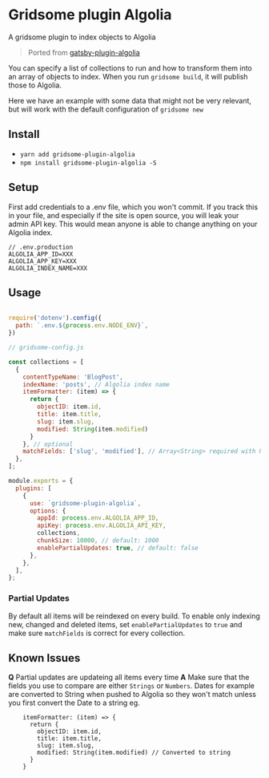 # Gridsome plugin Algolia
A gridsome plugin to index objects to Algolia

> Ported from [gatsby-plugin-algolia](https://github.com/algolia/gatsby-plugin-algolia)

You can specify a list of collections to run and how to transform them into an array of objects to index. When you run `gridsome build`, it will publish those to Algolia.

Here we have an example with some data that might not be very relevant, but will work with the default configuration of `gridsome new`


## Install
* `yarn add gridsome-plugin-algolia`
* `npm install gridsome-plugin-algolia -S`


## Setup

First add credentials to a .env file, which you won't commit. If you track this in your file, and especially if the site is open source, you will leak your admin API key. This would mean anyone is able to change anything on your Algolia index.

```env
// .env.production
ALGOLIA_APP_ID=XXX
ALGOLIA_APP_KEY=XXX
ALGOLIA_INDEX_NAME=XXX
```

## Usage

```javascript:title=gridsome-config.js

require('dotenv').config({
  path: `.env.${process.env.NODE_ENV}`,
})

// gridsome-config.js

const collections = [
  {
    contentTypeName: 'BlogPost',
    indexName: 'posts', // Algolia index name
    itemFormatter: (item) => {
      return {
        objectID: item.id,
        title: item.title,
        slug: item.slug,
        modified: String(item.modified)
      }
    }, // optional
    matchFields: ['slug', 'modified'], // Array<String> required with PartialUpdates
  },
];

module.exports = {
  plugins: [
    {
      use: `gridsome-plugin-algolia`,
      options: {
        appId: process.env.ALGOLIA_APP_ID,
        apiKey: process.env.ALGOLIA_API_KEY,
        collections,
        chunkSize: 10000, // default: 1000
        enablePartialUpdates: true, // default: false
      },
    },
  ],
};
```

### Partial Updates

By default all items will be reindexed on every build. To enable only indexing new, changed and deleted items, set `enablePartialUpdates` to `true` and make sure `matchFields` is correct for every collection.



## Known Issues

**Q** Partial updates are updateing all items every time
**A** Make sure that the fields you use to compare are either `Strings` or `Numbers`. Dates for example are converted to String when pushed to Algolia so they won't match unless you first convert the Date to a string eg.
```
    itemFormatter: (item) => {
      return {
        objectID: item.id,
        title: item.title,
        slug: item.slug,
        modified: String(item.modified) // Converted to string
      }
    }
```